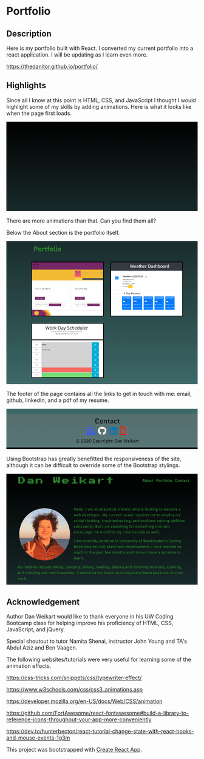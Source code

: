 # Portfolio

## Description

Here is my portfolio built with React. I converted my current portfolio into a react application. I will be updating as I learn even more.

https://thedanitor.github.io/portfolio/

## Highlights

Since all I know at this point is HTML, CSS, and JavaScript I thought I would highlight some of my skills by adding animations. Here is what it looks like when the page first loads.

![Initial page load](src/assets/demo/pageRefresh.gif)

There are more animations than that. Can you find them all?

Below the About section is the portfolio itself.

![Portfolio image](src/assets/demo/Portfolio.png)

The footer of the page contains all the links to get in touch with me: email, github, linkedIn, and a pdf of my resume.

![Contact](src/assets/demo/ContactFooter.png)

Using Bootstrap has greatly benefitted the responsiveness of the site, although it can be difficult to override some of the Bootstrap stylings.

![Responsive nav controls](src/assets/demo/responsive.gif)

## Acknowledgement

Author Dan Weikart would like to thank everyone in his UW Coding Bootcamp class for helping improve his proficiency of HTML, CSS, JavaScript, and jQuery.

Special shoutout to tutor Namita Shenai, instructor John Young and TA's Abdul Aziz and Ben Vaagen.

The following websites/tutorials were very useful for learning some of the animation effects. 

https://css-tricks.com/snippets/css/typewriter-effect/

https://www.w3schools.com/css/css3_animations.asp

https://developer.mozilla.org/en-US/docs/Web/CSS/animation

https://github.com/FortAwesome/react-fontawesome#build-a-library-to-reference-icons-throughout-your-app-more-conveniently

https://dev.to/hunterbecton/react-tutorial-change-state-with-react-hooks-and-mouse-events-1g3m

This project was bootstrapped with [Create React App](https://github.com/facebook/create-react-app).
